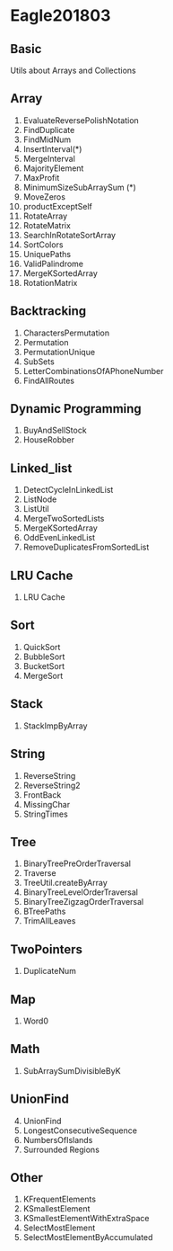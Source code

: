 # Eagle201803


## Basic

Utils about Arrays and Collections


## Array

1. EvaluateReversePolishNotation
1. FindDuplicate
1. FindMidNum
1. InsertInterval(*)
1. MergeInterval
2. MajorityElement
3. MaxProfit
3. MinimumSizeSubArraySum (*)
4. MoveZeros
5. productExceptSelf
5. RotateArray
6. RotateMatrix
7. SearchInRotateSortArray
8. SortColors
9. UniquePaths
10. ValidPalindrome
11. MergeKSortedArray
12. RotationMatrix

## Backtracking

1. CharactersPermutation
2. Permutation
3. PermutationUnique
4. SubSets
5. LetterCombinationsOfAPhoneNumber
6. FindAllRoutes

## Dynamic Programming

1. BuyAndSellStock
2. HouseRobber

## Linked_list

1. DetectCycleInLinkedList
2. ListNode
3. ListUtil
4. MergeTwoSortedLists
5. MergeKSortedArray
5. OddEvenLinkedList
6. RemoveDuplicatesFromSortedList

## LRU Cache

1. LRU Cache

## Sort

1. QuickSort
2. BubbleSort
3. BucketSort
4. MergeSort

## Stack

1. StackImpByArray

## String

1. ReverseString
2. ReverseString2
3. FrontBack
4. MissingChar
5. StringTimes

## Tree

1. BinaryTreePreOrderTraversal
2. Traverse
3. TreeUtil.createByArray
4. BinaryTreeLevelOrderTraversal
5. BinaryTreeZigzagOrderTraversal
6. BTreePaths
7. TrimAllLeaves

## TwoPointers

1. DuplicateNum

## Map

1. Word0

## Math

1. SubArraySumDivisibleByK


## UnionFind
4. UnionFind
1. LongestConsecutiveSequence
2. NumbersOfIslands
3. Surrounded Regions


## Other

1. KFrequentElements
2. KSmallestElement
3. KSmallestElementWithExtraSpace
4. SelectMostElement
5. SelectMostElementByAccumulated
